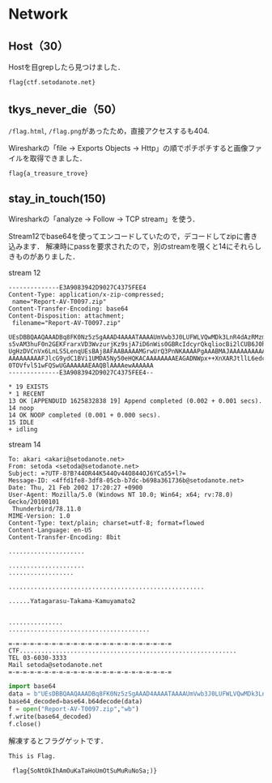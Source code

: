 # Network

## Host（30）

Hostを目grepしたら見つけました．

```txt
flag{ctf.setodanote.net}
```

## tkys_never_die（50）

`/flag.html`, `/flag.png`があったため，直接アクセスするも404.

Wiresharkの「file -> Exports Objects -> Http」の順でポチポチすると画像ファイルを取得できました．

```txt
flag{a_treasure_trove}
```

## stay_in_touch(150)

Wiresharkの「analyze -> Follow -> TCP stream」を使う．

Stream12でbase64を使ってエンコードしていたので，デコードしてzipに書き込みます．
解凍時にpassを要求されたので，別のstreamを覗くと14にそれらしきものがありました．

stream 12

```
--------------E3A9083942D9027C4375FEE4
Content-Type: application/x-zip-compressed;
 name="Report-AV-T0097.zip"
Content-Transfer-Encoding: base64
Content-Disposition: attachment;
 filename="Report-AV-T0097.zip"

UEsDBBQAAQAAADBq8FK0Nz5zSgAAAD4AAAATAAAAUmVwb3J0LUFWLVQwMDk3LnR4dAzRMzm6
s5vAM3huF0n2GEKFrarxVD3WvzurjKz9sjA7iD6nWis0GBRcIdcyrQkqliocBi2lCUB6J0hR
UgHzDVCnVx6LnLS5LenqUEsBAj8AFAABAAAAMGrwUrQ3PnNKAAAAPgAAABMAJAAAAAAAAAAg
AAAAAAAAAFJlcG9ydC1BVi1UMDA5Ny50eHQKACAAAAAAAAEAGADNWpx++XnXARJtllL6edcB
0TOVfvl51wFQSwUGAAAAAAEAAQBlAAAAewAAAAAA
--------------E3A9083942D9027C4375FEE4--

* 19 EXISTS
* 1 RECENT
13 OK [APPENDUID 1625832838 19] Append completed (0.002 + 0.001 secs).
14 noop
14 OK NOOP completed (0.001 + 0.000 secs).
15 IDLE
+ idling

```

stream 14

```
To: akari <akari@setodanote.net>
From: setoda <setoda@setodanote.net>
Subject: =?UTF-8?B?44OR44K544Ov44O844OJ6YCa55+l?=
Message-ID: <4ffd1fe8-3df8-05cb-b7dc-b698a361736b@setodanote.net>
Date: Thu, 21 Feb 2002 17:20:27 +0900
User-Agent: Mozilla/5.0 (Windows NT 10.0; Win64; x64; rv:78.0) Gecko/20100101
 Thunderbird/78.11.0
MIME-Version: 1.0
Content-Type: text/plain; charset=utf-8; format=flowed
Content-Language: en-US
Content-Transfer-Encoding: 8bit

.....................

.....................
..................

......................................................

......Yatagarasu-Takama-Kamuyamato2


...............
.......................................

=-=-=-=-=-=-=-=-=-=-=-=-=-=-=-=-=-=-=-=-=-=-=
CTF............................................................
TEL 03-6030-3333
Mail setoda@setodanote.net
=-=-=-=-=-=-=-=-=-=-=-=-=-=-=-=-=-=-=-=-=-=-=
```

```python
import base64
data = b"UEsDBBQAAQAAADBq8FK0Nz5zSgAAAD4AAAATAAAAUmVwb3J0LUFWLVQwMDk3LnR4dAzRMzm6s5vAM3huF0n2GEKFrarxVD3WvzurjKz9sjA7iD6nWis0GBRcIdcyrQkqliocBi2lCUB6J0hRUgHzDVCnVx6LnLS5LenqUEsBAj8AFAABAAAAMGrwUrQ3PnNKAAAAPgAAABMAJAAAAAAAAAAgAAAAAAAAAFJlcG9ydC1BVi1UMDA5Ny50eHQKACAAAAAAAAEAGADNWpx++XnXARJtllL6edcB0TOVfvl51wFQSwUGAAAAAAEAAQBlAAAAewAAAAAA"
base64_decoded=base64.b64decode(data)
f = open("Report-AV-T0097.zip","wb")
f.write(base64_decoded)
f.close()
```

解凍するとフラグゲットです．

```txt
This is Flag.

 flag{SoNtOkIhAmOuKaTaHoUmOtSuMuRuNoSa;)}
```